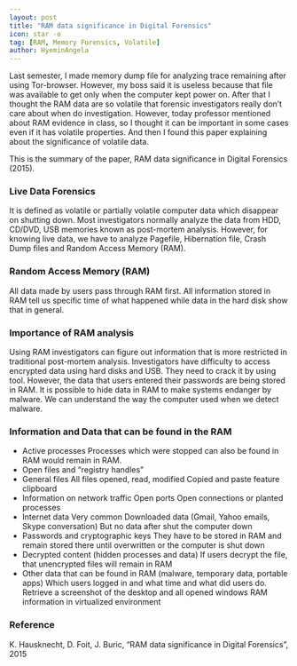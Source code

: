 ```yaml
---
layout: post
title: "RAM data significance in Digital Forensics"
icon: star -o
tag: [RAM, Memory Forensics, Volatile]
author: HyeminAngela
---
```


Last semester, I made memory dump file for analyzing trace remaining after using Tor-browser. However, my boss said it is useless because that file was available to get only when the computer kept power on. After that I thought the RAM data are so volatile that forensic investigators really don’t care about when do investigation. However, today professor mentioned about RAM evidence in class, so I thought it can be important in some cases even if it has volatile properties. And then I found this paper explaining about the significance of volatile data. 

This is the summary of the paper, RAM data significance in Digital Forensics (2015).

### Live Data Forensics
It is defined as volatile or partially volatile computer data which disappear on shutting down. Most investigators normally analyze the data from HDD, CD/DVD, USB memories known as post-mortem analysis. However, for knowing live data, we have to analyze Pagefile, Hibernation file, Crash Dump files and Random Access Memory (RAM). 

### Random Access Memory (RAM)
All data made by users pass through RAM first. All information stored in RAM tell us specific time of what happened while data in the hard disk show that in general.

### Importance of RAM analysis
Using RAM investigators can figure out information that is more restricted in traditional post-mortem analysis. Investigators have difficulty to access encrypted data using hard disks and USB. They need to crack it by using tool. However, the data that users entered their passwords are being stored in RAM. It is possible to hide data in RAM to make systems endanger by malware. We can understand the way the computer used when we detect malware. 

### Information and Data that can be found in the RAM
*	Active processes
 	Processes which were stopped can also be found in RAM would remain in RAM.
*	Open files and “registry handles”
*	General files
	  All files opened, read, modified
	  Copied and paste feature
	  clipboard
*	Information on network traffic
	  Open ports
	  Open connections or planted processes
*	Internet data
	  Very common
	  Downloaded data (Gmail, Yahoo emails, Skype conversation)
	  But no data after shut the computer down
*	Passwords and cryptographic keys
   They have to be stored in RAM and remain stored there until overwritten or the computer is shut down
*	Decrypted content (hidden processes and data)
	  If users decrypt the file, that unencrypted files will remain in RAM
*	Other data that can be found in RAM (malware, temporary data, portable apps)
	  Which users logged in and what time and what did users do.
 	 Retrieve a screenshot of the desktop and all opened windows
   RAM information in virtualized environment

### Reference
K. Hausknecht, D. Foit, J. Buric, “RAM data significance in Digital Forensics”, 2015
